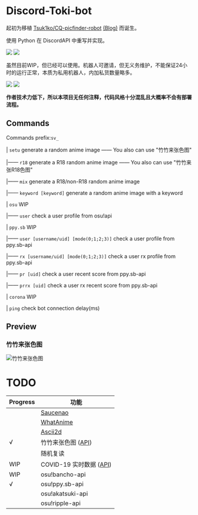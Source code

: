 # Discord-Toki-bot
起初为移植 [Tsuk1ko/CQ-picfinder-robot](https://github.com/Tsuk1ko/CQ-picfinder-robot) [(Blog)](https://moe.best/projects/qq-robot-picfinder.html) 而诞生。

使用 Python 在 DiscordAPI 中重写并实现。

[![](https://img.shields.io/badge/Made%20with-Python%203.8.1-brightgreen)](https://www.python.org/downloads/) [![](https://img.shields.io/badge/lib-discord.py-brightgreen)](https://github.com/Rapptz/discord.py/)

虽然目前WIP，但已经可以使用。机器人可邀请，但无义务维护，不能保证24小时的运行正常，本质为私用机器人，内加私货数量略多。

[![](https://img.shields.io/badge/Bot-invite%20link-blue)](https://discordapp.com/api/oauth2/authorize?client_id=687568148354170896&permissions=0&scope=bot) [![](https://img.shields.io/badge/Discord-Support%20server-blue)](https://discord.gg/MPU5qxE)

**作者技术力低下，所以本项目无任何注释，代码风格十分混乱且大概率不会有部署流程。**

## Commands
Commands prefix:`sv_`

| `setu`      generate a random anime image  —— You also can use "竹竹来张色图"

|—— `r18`      generate a R18 random anime image  —— You also can use "竹竹来张R18色图"

|—— `mix`	  generate a R18/non-R18 random anime image

|—— `keyword [keyword]`      generate a random anime image with a keyword

| `osu`      WIP

|—— `user`     check a user profile from osu!api

| `ppy.sb`      WIP

|—— `user [username/uid] [mode(0;1;2;3)]`     check a user profile from ppy.sb-api

|—— `rx [username/uid] [mode(0;1;2;3)]`     check a user rx profile from ppy.sb-api

|—— `pr [uid]`     check a user recent score from ppy.sb-api

|—— `prrx [uid]`     check a user rx recent score from ppy.sb-api

| `corona`      WIP

| `ping`      check bot connection delay(ms)

## Preview

### 竹竹来张色图
![竹竹来张色图](https://i.imgur.com/oiVip6K.png)

# TODO

| Progress | 功能 |
|  ----    | ----  |
|          | [Saucenao](https://saucenao.com/) |
|          | [WhatAnime](https://trace.moe/)   |
|          | [Ascii2d](https://ascii2d.net/)   |
|√         | 竹竹来张色图 ([API](https://yww.uy/setuapi))  |
|          | 随机复读                           |
|WIP       | COVID-19 实时数据 ([API](https://github.com/NovelCOVID/API))                 |
|WIP       | osu!bancho-api                          |
|√         | osu!ppy.sb-api                          |
|          | osu!akatsuki-api                          |
|          | osu!ripple-api                          |

